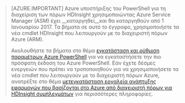 > [AZURE.IMPORTANT] Azure υποστήριξης του PowerShell για τη διαχείριση των πόρων HDInsight χρησιμοποιώντας Azure Service Manager (ASM) έχει __καταργηθεί__και θα καταργηθούν από 1 Ιανουαρίου 2017. Τα βήματα σε αυτό το έγγραφο, χρησιμοποιήστε τα νέα cmdlet HDInsight που λειτουργούν με το διαχειριστή πόρων Azure (ARM).
>
> Ακολουθήστε τα βήματα στο θέμα [εγκατάσταση και ρύθμιση παραμέτρων Azure PowerShell](../articles/powershell-install-configure.md) για να εγκαταστήσετε την πιο πρόσφατη έκδοση του Azure PowerShell. Εάν έχετε δέσμες ενεργειών που πρέπει να τροποποιηθούν για να χρησιμοποιήσετε τα νέα cmdlet που λειτουργούν με το διαχειριστή πόρων Azure, ανατρέξτε στο θέμα [μετεγκατάσταση εργαλεία ανάπτυξης εφαρμογών που βασίζονται στο Azure από διαχειριστή πόρων για HDInsight συμπλεγμάτων](../articles/hdinsight/hdinsight-hadoop-development-using-azure-resource-manager.md) για περισσότερες πληροφορίες.
